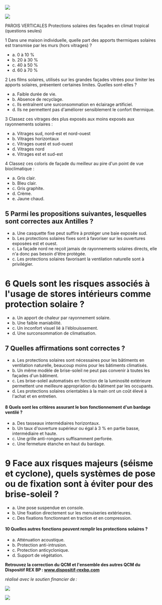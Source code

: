 ![](<images/QCM Protections solaires façades - questions seules/_page_0_Picture_0.jpeg>)

![](<images/QCM Protections solaires façades - questions seules/_page_0_Picture_2.jpeg>)

PAROIS VERTICALES Protections solaires des façades en climat tropical (questions seules)

 1 Dans une maison individuelle, quelle part des apports thermiques solaires est transmise par les murs (hors vitrages) ?

- a. 0 à 10 %
- b. 20 à 30 %
- c. 40 à 50 %
- d. 60 à 70 %

 2 Les films solaires, utilisés sur les grandes façades vitrées pour limiter les apports solaires, présentent certaines limites. Quelles sont-elles ?

- a. Faible durée de vie.
- b. Absence de recyclage.
- c. Ils entraînent une surconsommation en éclairage artificiel.
- d. Ils ne permettent pas d'améliorer sensiblement le confort thermique.

3 Classez ces vitrages des plus exposés aux moins exposés aux rayonnements solaires :

- a. Vitrages sud, nord-est et nord-ouest
- b. Vitrages horizontaux
- c. Vitrages ouest et sud-ouest
- d. Vitrages nord
- e. Vitrages est et sud-est

4 Classez ces coloris de façade du meilleur au pire d'un point de vue bioclimatique :

- a. Gris clair.
- b. Bleu clair.
- c. Gris graphite.
- d. Crème.
- e. Jaune chaud.

## 5 Parmi les propositions suivantes, lesquelles sont correctes aux Antilles ?

- a. Une casquette fixe peut suffire à protéger une baie exposée sud.
- b. Les protections solaires fixes sont à favoriser sur les ouvertures exposées est et ouest.
- c. La façade nord ne reçoit jamais de rayonnements solaires directs, elle n'a donc pas besoin d'être protégée.
- c. Les protections solaires favorisant la ventilation naturelle sont à privilégier.

# 6 Quels sont les risques associés à l'usage de stores intérieurs comme protection solaire ?

- a. Un apport de chaleur par rayonnement solaire.
- b. Une faible maniabilité.
- c. Un inconfort visuel lié à l'éblouissement.
- d. Une surconsommation de climatisation.

## 7 Quelles affirmations sont correctes ?

- a. Les protections solaires sont nécessaires pour les bâtiments en ventilation naturelle, beaucoup moins pour les bâtiments climatisés.
- b. Un même modèle de brise-soleil ne peut pas convenir à toutes les façades d'un bâtiment.
- c. Les brise-soleil automatisés en fonction de la luminosité extérieure permettent une meilleure appropriation du bâtiment par les occupants.
- d. Les protections solaires orientables à la main ont un coût élevé à l'achat et en entretien.

#### 8 Quels sont les critères assurant le bon fonctionnement d'un bardage ventilé ?

- a. Des tasseaux intermédiaires horizontaux.
- b. Un taux d'ouverture supérieur ou égal à 3 % en partie basse, intermédiaire et haute.
- c. Une grille anti-rongeurs suffisamment perforée.
- c. Une fermeture étanche en haut du bardage.

# 9 Face aux risques majeurs (séisme et cyclone), quels systèmes de pose ou de fixation sont à éviter pour des brise-soleil ?

- a. Une pose suspendue en console.
- b. Une fixation directement sur les menuiseries extérieures.
- c. Des fixations fonctionnant en traction et en compression.

#### 10 Quelles autres fonctions peuvent remplir les protections solaires ?

- a. Atténuation acoustique.
- b. Protection anti-intrusion.
- c. Protection anticyclonique.
- d. Support de végétation.

**Retrouvez la correction du QCM et l'ensemble des autres QCM du Dispositif REX BP : www.dispositif-rexbp.com**

*réalisé avec le soutien financier de :*

![](<images/QCM Protections solaires façades - questions seules/_page_1_Picture_26.jpeg>)

![](<images/QCM Protections solaires façades - questions seules/_page_1_Picture_27.jpeg>)